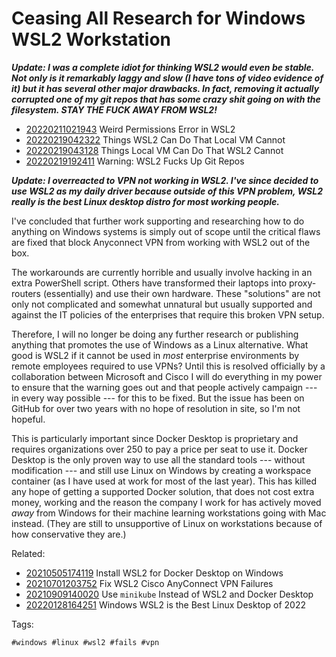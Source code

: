 # Ceasing All Research for Windows WSL2 Workstation

***Update: I was a complete idiot for thinking WSL2 would even be
stable. Not only is it remarkably laggy and slow (I have tons of video
evidence of it) but it has several other major drawbacks. In fact,
removing it actually corrupted one of my git repos that has some crazy
shit going on with the filesystem. STAY THE FUCK AWAY FROM WSL2!***

* [20220211021943](/20220211021943/) Weird Permissions Error in WSL2
* [20220219042322](/20220219042322/) Things WSL2 Can Do That Local VM Cannot
* [20220219043128](/20220219043128/) Things Local VM Can Do That WSL2 Cannot
* [20220219192411](/20220219192411/) Warning: WSL2 Fucks Up Git Repos

***Update: I overreacted to VPN not working in WSL2. I've since decided
to use WSL2 as my daily driver because outside of this VPN problem, WSL2
really is the best Linux desktop distro for most working people.***

I've concluded that further work supporting and researching how to do
anything on Windows systems is simply out of scope until the critical
flaws are fixed that block Anyconnect VPN from working with WSL2 out of
the box. 

The workarounds are currently horrible and usually involve hacking in an
extra PowerShell script. Others have transformed their laptops into
proxy-routers (essentially) and use their own hardware. These
"solutions" are not only not complicated and somewhat unnatural but
usually supported and against the IT policies of the enterprises that
require this broken VPN setup. 

Therefore, I will no longer be doing any further research or publishing
anything that promotes the use of Windows as a Linux alternative. What
good is WSL2 if it cannot be used in *most* enterprise environments by
remote employees required to use VPNs? Until this is resolved officially
by a collaboration between Microsoft and Cisco I will do everything in
my power to ensure that the warning goes out and that people actively
campaign --- in every way possible --- for this to be fixed. But the
issue has been on GitHub for over two years with no hope of resolution
in site, so I'm not hopeful.

This is particularly important since Docker Desktop is proprietary and
requires organizations over 250 to pay a price per seat to use it.
Docker Desktop is the only proven way to use all the standard tools ---
without modification --- and still use Linux on Windows by creating a
workspace container (as I have used at work for most of the last year).
This has killed any hope of getting a supported Docker solution, that
does not cost extra money, working and the reason the company I work for
has actively moved *away* from Windows for their machine learning
workstations going with Mac instead. (They are still to unsupportive of
Linux on workstations because of how conservative they are.)

Related:

* [20210505174119](/20210505174119/) Install WSL2 for Docker Desktop on Windows
* [20210701203752](/20210701203752/) Fix WSL2 Cisco AnyConnect VPN Failures
* [20210909140020](/20210909140020/) Use `minikube` Instead of WSL2 and Docker Desktop
* [20220128164251](/20220128164251/) Windows WSL2 is the Best Linux Desktop of 2022

Tags:

    #windows #linux #wsl2 #fails #vpn
